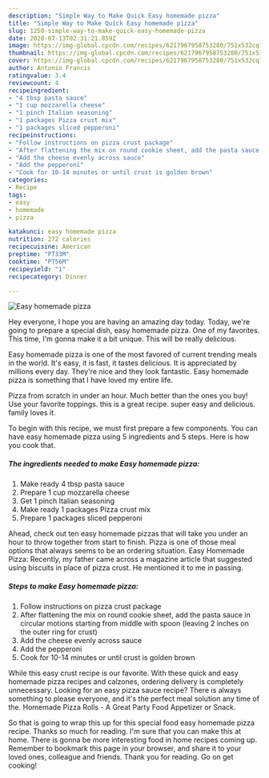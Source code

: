 ```yaml
---
description: "Simple Way to Make Quick Easy homemade pizza"
title: "Simple Way to Make Quick Easy homemade pizza"
slug: 1250-simple-way-to-make-quick-easy-homemade-pizza
date: 2020-07-13T02:31:21.859Z
image: https://img-global.cpcdn.com/recipes/6217967958753280/751x532cq70/easy-homemade-pizza-recipe-main-photo.jpg
thumbnail: https://img-global.cpcdn.com/recipes/6217967958753280/751x532cq70/easy-homemade-pizza-recipe-main-photo.jpg
cover: https://img-global.cpcdn.com/recipes/6217967958753280/751x532cq70/easy-homemade-pizza-recipe-main-photo.jpg
author: Antonio Francis
ratingvalue: 3.4
reviewcount: 4
recipeingredient:
- "4 tbsp pasta sauce"
- "1 cup mozzarella cheese"
- "1 pinch Italian seasoning"
- "1 packages Pizza crust mix"
- "1 packages sliced pepperoni"
recipeinstructions:
- "Follow instructions on pizza crust package"
- "After flattening the mix on round cookie sheet, add the pasta sauce in circular motions starting from middle with spoon (leaving 2 inches on the outer ring for crust)"
- "Add the cheese evenly across sauce"
- "Add the pepperoni"
- "Cook for 10-14 minutes or until crust is golden brown"
categories:
- Recipe
tags:
- easy
- homemade
- pizza

katakunci: easy homemade pizza 
nutrition: 272 calories
recipecuisine: American
preptime: "PT33M"
cooktime: "PT56M"
recipeyield: "1"
recipecategory: Dinner

---
```



![Easy homemade pizza](https://img-global.cpcdn.com/recipes/6217967958753280/751x532cq70/easy-homemade-pizza-recipe-main-photo.jpg)

Hey everyone, I hope you are having an amazing day today. Today, we're going to prepare a special dish, easy homemade pizza. One of my favorites. This time, I'm gonna make it a bit unique. This will be really delicious.

Easy homemade pizza is one of the most favored of current trending meals in the world. It's easy, it is fast, it tastes delicious. It is appreciated by millions every day. They're nice and they look fantastic. Easy homemade pizza is something that I have loved my entire life.

Pizza from scratch in under an hour. Much better than the ones you buy! Use your favorite toppings. this is a great recipe. super easy and delicious. family loves it.


To begin with this recipe, we must first prepare a few components. You can have easy homemade pizza using 5 ingredients and 5 steps. Here is how you cook that.

<!--inarticleads1-->

##### The ingredients needed to make Easy homemade pizza:

1. Make ready 4 tbsp pasta sauce
1. Prepare 1 cup mozzarella cheese
1. Get 1 pinch Italian seasoning
1. Make ready 1 packages Pizza crust mix
1. Prepare 1 packages sliced pepperoni


Ahead, check out ten easy homemade pizzas that will take you under an hour to throw together from start to finish. Pizza is one of those meal options that always seems to be an ordering situation. Easy Homemade Pizza: Recently, my father came across a magazine article that suggested using biscuits in place of pizza crust. He mentioned it to me in passing. 

<!--inarticleads2-->

##### Steps to make Easy homemade pizza:

1. Follow instructions on pizza crust package
1. After flattening the mix on round cookie sheet, add the pasta sauce in circular motions starting from middle with spoon (leaving 2 inches on the outer ring for crust)
1. Add the cheese evenly across sauce
1. Add the pepperoni
1. Cook for 10-14 minutes or until crust is golden brown


While this easy crust recipe is our favorite. With these quick and easy homemade pizza recipes and calzones, ordering delivery is completely unnecessary. Looking for an easy pizza sauce recipe? There is always something to please everyone, and it&#39;s the perfect meal solution any time of the. Homemade Pizza Rolls - A Great Party Food Appetizer or Snack. 

So that is going to wrap this up for this special food easy homemade pizza recipe. Thanks so much for reading. I'm sure that you can make this at home. There is gonna be more interesting food in home recipes coming up. Remember to bookmark this page in your browser, and share it to your loved ones, colleague and friends. Thank you for reading. Go on get cooking!
